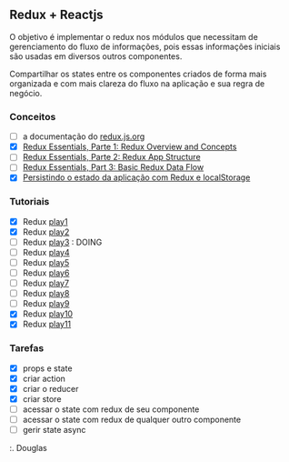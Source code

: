 ## Redux + Reactjs

O objetivo é implementar o redux nos módulos que necessitam de gerenciamento do fluxo de informações, pois essas informações iniciais são usadas em diversos outros componentes.

Compartilhar os states entre os componentes criados de forma mais organizada e com mais clareza do fluxo na aplicação e sua regra de negócio. 

### Conceitos

- [ ] a documentação do [redux.js.org](https://redux.js.org/introduction/getting-started)
- [x] [Redux Essentials, Parte 1: Redux Overview and Concepts](https://redux.js.org/tutorials/essentials/part-1-overview-concepts) 
- [ ] [Redux Essentials, Parte 2: Redux App Structure](https://redux.js.org/tutorials/essentials/part-2-app-structure)
- [ ] [Redux Essentials, Part 3: Basic Redux Data Flow](https://redux.js.org/tutorials/essentials/part-3-data-flow)
- [x] [Persistindo o estado da aplicação com Redux e localStorage](https://medium.com/@arojunior/persistindo-o-estado-da-aplica%C3%A7%C3%A3o-com-redux-e-localstorage-8cdffa9d5c6f) 

### Tutoriais

- [x] Redux [play1](https://www.youtube.com/watch?v=69e1MoUWE1g) 
- [x] Redux [play2](https://www.youtube.com/watch?v=u99tNt3TZf8) 
- [ ] Redux [play3](https://www.youtube.com/watch?v=qU9DesjDJic) : DOING  
- [ ] Redux [play4](https://www.youtube.com/watch?v=q-If9n-tUyA)
- [ ] Redux [play5](https://www.youtube.com/watch?v=LGkNjt7k4UQ)
- [ ] Redux [play6](https://www.youtube.com/watch?v=OXxul6AvXNs)
- [ ] Redux [play7](https://www.youtube.com/watch?v=7L7MhxjI4PE)
- [ ] Redux [play8](https://www.youtube.com/watch?v=6WB16wZS61c)
- [ ] Redux [play9](https://www.facebook.com/rocketseat/videos/2287550024663055/)
- [x] Redux [play10](https://www.youtube.com/watch?v=1xbFstDfUXs)
- [x] Redux [play11](https://www.youtube.com/watch?v=Ws9WVHhNq5M) 

### Tarefas 

- [x] props e state
- [x] criar action
- [x] criar o reducer
- [x] criar store 
- [ ] acessar o state com redux de seu componente
- [ ] acessar o state com redux de qualquer outro componente
- [ ] gerir state async

:. Douglas 